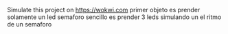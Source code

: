Simulate this project on https://wokwi.com
primer objeto es prender solamente un led
semaforo sencillo es prender 3 leds simulando un el ritmo de un semaforo

